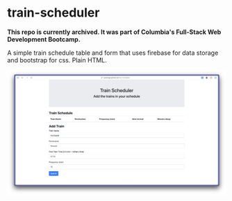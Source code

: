 # train-scheduler

**This repo is currently archived. It was part of Columbia's Full-Stack Web Development Bootcamp.**

A simple train schedule table and form that uses firebase for data storage and bootstrap for css. Plain HTML.

![form.png](form.png)
